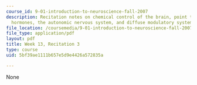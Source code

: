 ```yaml
---
course_id: 9-01-introduction-to-neuroscience-fall-2007
description: Recitation notes on chemical control of the brain, point to point systems,
  hormones, the autonomic nervous system, and diffuse modulatory systems.
file_location: /coursemedia/9-01-introduction-to-neuroscience-fall-2007/5bf39ae1111b657e5d9e4426a572835a_wk13_hand112807.pdf
file_type: application/pdf
layout: pdf
title: Week 13, Recitation 3
type: course
uid: 5bf39ae1111b657e5d9e4426a572835a

---
```

None